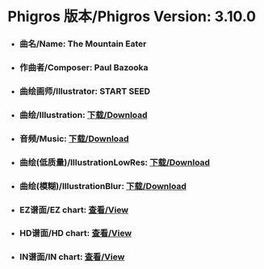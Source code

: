 
# Phigros 版本/Phigros Version:  3.10.0

- ### __曲名/Name:  The Mountain Eater__

- ### __作曲者/Composer:  Paul Bazooka__

- ### __曲绘画师/Illustrator:  START SEED__

- ### __曲绘/Illustration:  [下载/Download](https://github.com/Po6647A/WebAssests/releases/download/3.10.0/1070.png)__

- ### __音频/Music:  [下载/Download](https://github.com/Po6647A/WebAssests/releases/download/3.10.0/1842.ogg)__

- ### __曲绘(低质量)/IllustrationLowRes:  [下载/Download](https://github.com/Po6647A/WebAssests/releases/download/3.10.0/1562.png)__

- ### __曲绘(模糊)/IllustrationBlur:  [下载/Download](https://github.com/Po6647A/WebAssests/releases/download/3.10.0/0)__


- ### __EZ谱面/EZ chart:  [查看/View](./EZ.json/index.html)__

- ### __HD谱面/HD chart:  [查看/View](./HD.json/index.html)__

- ### __IN谱面/IN chart:  [查看/View](./IN.json/index.html)__
